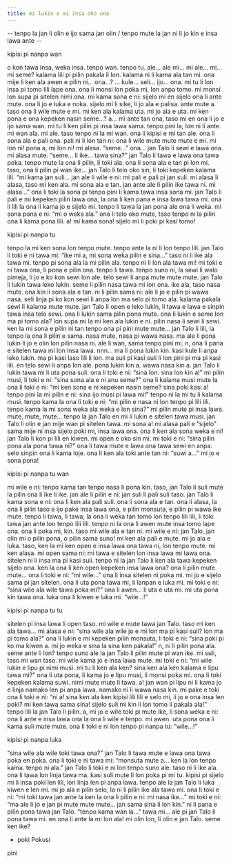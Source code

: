 ```yaml
---
title: mi lukin e mi insa oko ona
---
```


-- tenpo la jan li olin e ijo sama jan olin /
 tenpo mute la jan ni li jo kin e insa lawa ante --

kipisi pi nanpa wan

o kon tawa insa, weka insa.
  tenpo wan.
  tenpo tu.
ale... ale mi...
mi ale... mi...
mi seme?
kalama lili pi pilin pakala li lon.
kalama ni li kama ala tan mi.
ona mije li ken ala awen e pilin ni...
ona...?
...
kule... seli... ijo... ona.
mi tu li lon insa pi tomo lili lape ona.
ona li monsi lon poka mi, lon anpa tomo.
mi monsi lon supa pi sitelen nimi ona.
mi kama sona e ni:
 sijelo mi en sijelo ona li ante mute.
ona li jo e luka e noka.
sijelo mi li sike, li jo ala e palisa.
ante mute a.
taso ona li wile mute e mi.
mi ken ala kalama uta.
mi jo ala e uta.
mi ken pona e ona kepeken nasin seme...?
a... mi ante tan ona, taso mi en ona li jo e ijo sama wan.
mi tu li ken pilin pi insa lawa sama.
tenpo pini la, lon ni li ante.
 mi wan ala.
 mi ale.
taso tenpo ni la mi wan.
ona li kipisi e mi tan ale.
ona li sona ala e pali ona.
pali ni li lon tan ni:
 ona li wile mute mute mute e mi.
mi lon ni!
pona a, mi lon ni!
mi alasa.
“seme...”
ona... jan Talo li sewi e lawa ona.
mi alasa mute.
“seme... li ike... tawa sina?”
jan Talo li tawa e lawa ona tawa poka.
tenpo mute la ona li pilin, li toki ala.
ona li sona ala e tan pi lon mi.
taso, ona li pilin pi wan ike...
jan Talo li telo oko sin, li toki kepeken kalama lili.
“mi kama jan suli... jan ale li wile e ni: mi pali e pali pi jan suli. mi alasa li alasa, taso mi ken ala. mi sona ala e tan. jan ante ale li pilin ike tawa ni. mi alasa...”
ona li toki la sona pi tenpo pini li kama tawa insa sona mi.
jan Talo li pali e mi kepeken pilin lawa ona, la ona li ken pana e insa lawa tawa mi.
ona li lili la ona li kama jo e sijelo mi.
tenpo li tawa la jan pona ale ona li weka.
mi sona pona e ni:
“mi o weka ala.”
ona li telo oko mute, taso tenpo ni la pilin ona li kama pona lili.
a!
mi kama sona!
sijelo mi li poki pi kasi tomo!

kipisi pi nanpa tu

tenpo la mi ken sona lon tenpo mute.
tenpo ante la ni li lon tenpo lili.
jan Talo li toki e ni tawa mi:
 “ike mi a, mi sona weka pilin e sina...”
taso ni li ike ala tawa mi.
tenpo pi sona ala la mi pilin ala.
tenpo ni li lon ala tawa mi!
mi toki e ni tawa ona, li pona e pilin ona.
tenpo li tawa.
tenpo suno ni, la sewi li walo pimeja, li jo e ko kon sewi lon ale.
telo sewi li anpa mute mute mute.
jan Talo li lukin tawa leko lukin.
seme li pilin nasa tawa mi lon ona.
ike ala, taso nasa mute.
ona kin li sona ala e tan.
ni li pilin sama ni:
 ale li jo e pilin pi wawa nasa.
seli linja pi ko kon sewi li anpa lon ma selo pi tomo ala.
kalama pakala sewi li kalama mute mute.
jan Talo li open e leko lukin, li tawa e lawa e sinpin tawa insa telo sewi.
ona li lukin sama pilin pona mute.
ona li lukin e seme lon ma pi tomo ala?
lon supa mi la mi ken ala lukin e ni.
pilin nasa li sewi li sewi.
ken la mi sona e pilin ni tan tenpo ona pi pini mute mute...
jan Talo li lili, la tenpo la ona li pilin e sama.
nasa mute, nasa pi wawa nasa.
ma ale li pona lukin li jo e olin lon pilin nasa ni.
ale li wan, sama tenpo pini mi.
n, ona li pana e sitelen tawa mi lon insa lawa.
nnn...
ma li pona lukin kin.
kasi kule li anpa leko lukin.
ma pi kasi laso lili li lon.
ma suli pi kasi suli li lon pini pi ma pi kasi lili.
en telo sewi li anpa lon ale.
pona lukin kin a.
wawa nasa kin a.
jan Talo li lukin tawa mi li uta pona suli.
ona li toki e ni:
 “sina lon. sina lon kin a!”
mi pilin musi, li toki e ni:
 “sina sona ala e ni anu seme?”
ona li kalama musi mute la ona li toki e ni:
 “mi ken sona e ni kepeken nasin seme? sina poki kasi a! tenpo pini la mi pilin e ni: sina ijo musi pi lawa mi!”
tenpo ni la mi tu li kalama musi.
tenpo kama la ona li toki e ni:
 “mi pilin e nasa ni lon tenpo pi lili lili. tenpo kama la mi sona weka ala weka e lon sina?”
mi pilin mute pi insa lawa.
mute, mute, mute...
tenpo la jan Talo en mi li lukin e sitelen tawa musi.
jan Talo li olin e jan mije wan pi sitelen tawa.
mi sona a!
mi alasa pali e “sijelo” sama mije ni insa sijelo poki mi, insa lawa ona.
ona li ken ala sona weka e ni!
jan Talo li kon pi lili en kiwen.
mi open e oko sin mi.
mi toki e ni:
 “sina pilin pona ala pona tawa ni?”
ona li tawa mute e lawa ona tawa sewi en anpa.
selo sinpin ona li kama loje.
ona li ken ala toki ante tan ni:
 “suwi a...”
mi jo e sona pona!

kipisi pi nanpa tu wan

mi wile e ni:
 tenpo kama tan tenpo nasa li pona kin.
taso, jan Talo li suli mute la pilin ona li ike li ike.
jan ale li pilin e ni:
 jan suli li pali suli taso.
jan Talo li kama sona e ni:
 ona li ken ala pali suli.
ona li sona ala e tan.
ona li alasa, la ona li pilin taso e ijo pake insa lawa ona, e pilin monsuta, e pilin pi wawa ike mute.
tenpo li tawa, li tawa, la ona li weka tan tomo lon tenpo lili lili, li toki tawa jan ante lon tenpo lili lili.
tenpo ni la ona li awen mute insa tomo lape ona.
ona li poka mi, kin.
taso mi wile ala e tan ni.
mi wile e ni:
 jan Talo, jan olin mi o pilin pona, o pilin sama suno!
mi ken ala pali e mute.
mi jo ala e luka.
taso, ken la mi ken open e insa lawa ona tawa ni, lon tenpo mute.
mi ken alasa.
mi open sama ni:
 mi tawa e sitelen lon insa lawa mi tawa ona.
sitelen ni li insa ma pi kasi suli.
tenpo ni la jan Talo li ken ala tawa kepeken sijelo ona.
ken la ona li ken open kepeken insa lawa ona?
ona li pilin mute.
mute...
ona li toki e ni:
 “mi wile...”
ona li insa sitelen ni poka mi.
mi jo e sijelo sama pi jan sitelen.
ona li uta pona tawa mi, li lanpan e luka mi.
mi toki e ni:
 “sina wile ala wile tawa poka mi?”
ona li awen... li uta e uta mi.
mi uta pona kin tawa ona.
luka ona li kiwen e luka mi.
 “wile...!”

kipisi pi nanpa tu tu

sitelen pi insa lawa li open taso.
mi wile e mute tawa jan Talo.
taso mi ken ala tawa...
mi alasa e ni:
 “sina wile ala wile jo e mi lon ma pi kasi suli? lon ma pi tomo ala?”
ona li lukin e mi kepeken pilin monsuta, li toki e ni:
 “sina poki pi ko ma kiwen a. mi jo weka e sina la sina ken pakala!”
n, ni li pilin pona ala.
seme ante li lon?
tenpo suno ale la jan Talo li pilin mute pi wan ike.
mi suli, taso mi wan taso.
mi wile kama jo e insa lawa mute.
mi toki e ni:
 “mi wile lukin e lipu pi nimi musi. mi tu li ken ala ken? sina ken ala ken kalama e lipu tawa mi?”
ona li uta pona, li kama jo e lipu musi, li monsi poka mi.
ona li toki kepeken kalama suwi.
nimi mute mute li tawa.
a!
jan wan pi lipu ni li kama jo e linja namako len pi anpa lawa.
namako ni li wawa nasa kin.
mi pake e toki ona li toki e ni:
 “ni a! sina ken ala ken kipisi lili lili e selo mi, li jo e ona insa len poki? mi ken tawa sama sina! sijelo suli mi kin li lon tomo li pakala ala!”
tenpo lili la jan Talo li pilin.
a, mi jo e wile toki pi mute ike, li sona weka e ni:
 ona li ante e insa lawa ona la ona li wile e tenpo.
mi awen.
uta pona ona li kama suli mute mute.
ona li toki e ni lon tenpo pi nanpa tu:
 “wile...!”

kipisi pi nanpa luka

“sina wile ala wile toki tawa ona?”
jan Talo li tawa mute e lawa ona tawa poka en poka.
ona li toki e ni tawa mi:
 “monsuta mute a... ken la lon tenpo kama. tenpo ni ala.”
jan Talo li toki e ni lon tenpo suno ale.
taso ni li ike ala.
ona li tawa lon linja tawa ma.
kasi suli mute li lon poka pi mi tu.
kipisi pi sijelo mi li insa poki len lili, lon linja len pi anpa lawa.
tenpo ale la jan Talo li luka kiwen e len mi.
mi jo ala e pilin selo, la ni li pilin ike ala tawa mi.
ona li toki e ni:
 “mi toki tawa jan ante la ken la ona li pilin e ni: mi nasa ike...”
mi toki e ni:
 “ma ale li jo e jan pi mute mute mute... jan sama sina li lon kin.”
ni li pana e pilin pona tawa jan Talo.
 “tenpo kama wan la...”
tawa mi...
ale pi jan Talo li pona tawa mi.
en ona li ante la mi lon ala!
mi olin lon, li olin e jan Talo.
seme ken ike?

- poki Pokusi

pini
